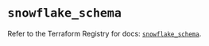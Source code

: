 # `snowflake_schema`

Refer to the Terraform Registry for docs: [`snowflake_schema`](https://registry.terraform.io/providers/snowflakedb/snowflake/2.1.0/docs/resources/schema).
